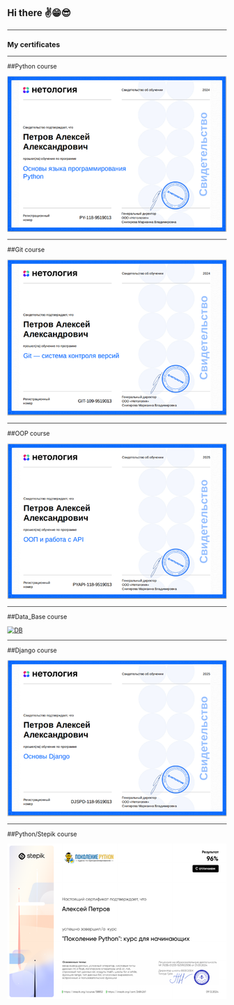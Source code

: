 ## Hi there ✌️😁😎

---
### My certificates
---
##Python course

[![Python Base](certificates/Python_Base.png)](certificates/certificate(1).pdf)

---
##Git course

[![GIT](certificates/GIT.png)](certificates/certificate(2).pdf)

---
##OOP course

[![OOP](certificates/OOP_API.png)](certificates/certificate(3).pdf)

---
##Data_Base course

[![DB](DB_for_Python.png)](certificates/certificate(4).pdf)

---
##Django course

[![Django](certificates/Django.png)](certificates/certificate(5).pdf)

---
##Python/Stepik course

[![Stepik](certificates/Stepik.png)](certificates/certificate(6).pdf)
